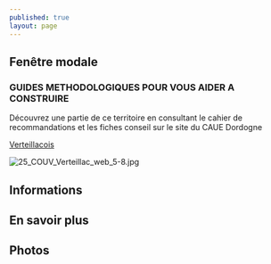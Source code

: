 ```yaml
---
published: true
layout: page
---
```


## Fenêtre modale

### GUIDES METHODOLOGIQUES POUR VOUS AIDER A CONSTRUIRE

Découvrez une partie de ce territoire en consultant le cahier de recommandations et les fiches conseil sur le site du CAUE Dordogne

<a href="https://fr.calameo.com/read/004999995deda6ecd9c3f " target="_blank">Verteillacois </a>

![25_COUV_Verteillac_web_5-8.jpg]({{site.baseurl}}/data/images/25/portrait/25_COUV_Verteillac_web_5-8.jpg)

## Informations

## En savoir plus

## Photos
